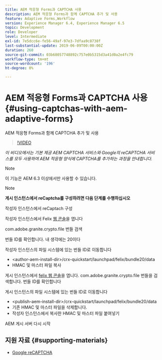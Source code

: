 ```yaml
---
title: AEM 적응형 Forms과 CAPTCHA 사용
description: AEM 적응형 Forms과 함께 CAPTCHA 추가 및 사용
feature: Adaptive Forms,Workflow
version: Experience Manager 6.4, Experience Manager 6.5
topic: Development
role: Developer
level: Intermediate
exl-id: 7e5dcc6e-fe56-49af-97e3-7dfaa9c8738f
last-substantial-update: 2019-06-09T00:00:00Z
duration: 260
source-git-commit: 03b68057748892c757e0b5315d3a41d0a2e4fc79
workflow-type: tm+mt
source-wordcount: '196'
ht-degree: 0%

---
```


# AEM 적응형 Forms과 CAPTCHA 사용{#using-captchas-with-aem-adaptive-forms}

AEM 적응형 Forms과 함께 CAPTCHA 추가 및 사용

>[!VIDEO](https://video.tv.adobe.com/v/18336?quality=12&learn=on)

*이 비디오에서는 기본 제공 AEM CAPTCHA 서비스와 Google의 reCAPTCHA 서비스를 모두 사용하여 AEM 적응형 양식에 CAPTCHA를 추가하는 과정을 안내합니다.*

>[!NOTE]
>
>이 기능은 AEM 6.3 이상에서만 사용할 수 있습니다.

>[!NOTE]
>
>**게시 인스턴스에서 reCaptcha를 구성하려면 다음 단계를 수행하십시오**
>
>작성자 인스턴스에서 reCaptach 구성
>
>작성자 인스턴스에서 Felix [웹 콘솔](http://localhost:4502/system/console/bundles)을 엽니다
>
>com.adobe.granite.crypto.file 번들 검색
>
>번들 ID를 확인합니다. 내 생각에는 20이다
>
>작성자 인스턴스의 파일 시스템에 있는 번들 ID로 이동합니다
>
>* &lt;author-aem-install-dir>/crx-quickstart/launchpad/felix/bundle20/data
>* HMAC 및 마스터 파일 복사
>
>게시 인스턴스에서 [felix 웹 콘솔](http://localhost:4502/system/console/bundles)을 엽니다. com.adobe.granite.crypto.file 번들을 검색합니다. 번들 ID를 확인합니다
>
>게시 인스턴스의 파일 시스템에 있는 번들 ID로 이동합니다
>
>* &lt;publish-aem-install-dir>/crx-quickstart/launchpad/felix/bundle20/data
>* 기존 HMAC 및 마스터 파일을 삭제합니다.
>* 작성자 인스턴스에서 복사한 HMAC 및 마스터 파일 붙여넣기
>
>AEM 게시 서버 다시 시작

## 지원 자료 {#supporting-materials}

* [Google reCAPTCHA](https://www.google.com/recaptcha)
